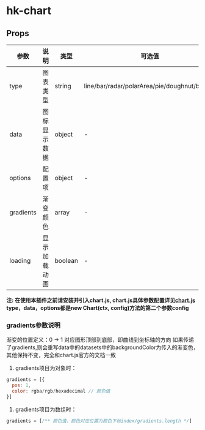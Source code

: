 # hk-chart

## Props

| 参数 | 说明 | 类型 | 可选值 | 默认值 |
|--- | --- | --- | --- | --- |
| type | 图表类型 | string | line/bar/radar/polarArea/pie/doughnut/bubble | line |
| data | 图标显示数据 |	object | - | - |
| options | 配置项 | object | - | - |
| gradients | 渐变颜色 | array | - | - |
| loading | 显示加载动画 | boolean | - | false |

**注: 在使用本插件之前请安装并引入chart.js, chart.js具体参数配置详见[chart.js](http://www.chartjs.org) type，data，options都是new Chart(ctx, config)方法的第二个参数config**

### gradients参数说明
渐变的位置定义：0 -> 1 对应图形顶部到底部，即曲线到坐标轴的方向
如果传递了gradients,则会重写data中的datasets中的backgroundColor为传入的渐变色，其他保持不变，完全和chart.js官方的文档一致
1. gradients项目为对象时：
```javascript
gradients = [{
  pos: 1,
  color: rgba/rgb/hexadecimal // 颜色值
}]
```
1. gradients项目为数组时：
```javascript
gradients = [/** 颜色值，颜色对应位置为颜色下标index/gradients.length */]
```
